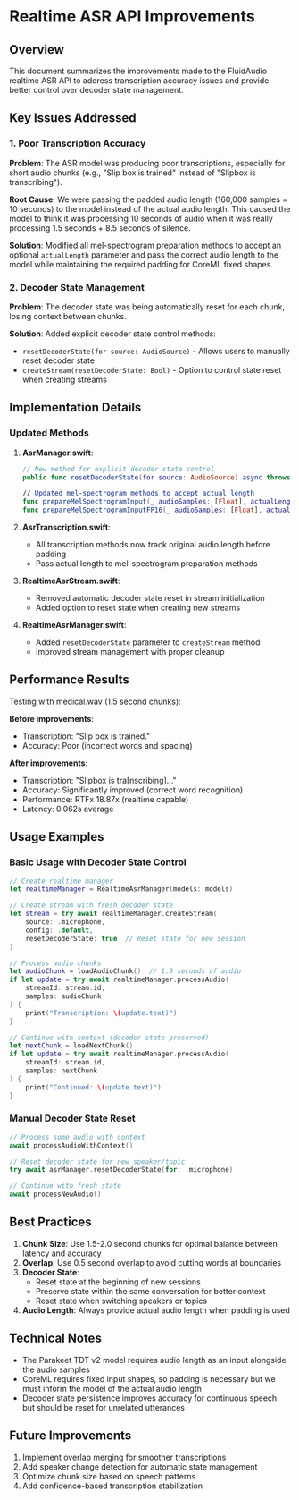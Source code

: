 # Realtime ASR API Improvements

## Overview

This document summarizes the improvements made to the FluidAudio realtime ASR API to address transcription accuracy issues and provide better control over decoder state management.

## Key Issues Addressed

### 1. Poor Transcription Accuracy

**Problem**: The ASR model was producing poor transcriptions, especially for short audio chunks (e.g., "Slip box is trained" instead of "Slipbox is transcribing").

**Root Cause**: We were passing the padded audio length (160,000 samples = 10 seconds) to the model instead of the actual audio length. This caused the model to think it was processing 10 seconds of audio when it was really processing 1.5 seconds + 8.5 seconds of silence.

**Solution**: Modified all mel-spectrogram preparation methods to accept an optional `actualLength` parameter and pass the correct audio length to the model while maintaining the required padding for CoreML fixed shapes.

### 2. Decoder State Management

**Problem**: The decoder state was being automatically reset for each chunk, losing context between chunks.

**Solution**: Added explicit decoder state control methods:
- `resetDecoderState(for source: AudioSource)` - Allows users to manually reset decoder state
- `createStream(resetDecoderState: Bool)` - Option to control state reset when creating streams

## Implementation Details

### Updated Methods

1. **AsrManager.swift**:
   ```swift
   // New method for explicit decoder state control
   public func resetDecoderState(for source: AudioSource) async throws
   
   // Updated mel-spectrogram methods to accept actual length
   func prepareMelSpectrogramInput(_ audioSamples: [Float], actualLength: Int? = nil) async throws -> MLFeatureProvider
   func prepareMelSpectrogramInputFP16(_ audioSamples: [Float], actualLength: Int? = nil) async throws -> MLFeatureProvider
   ```

2. **AsrTranscription.swift**:
   - All transcription methods now track original audio length before padding
   - Pass actual length to mel-spectrogram preparation methods

3. **RealtimeAsrStream.swift**:
   - Removed automatic decoder state reset in stream initialization
   - Added option to reset state when creating new streams

4. **RealtimeAsrManager.swift**:
   - Added `resetDecoderState` parameter to `createStream` method
   - Improved stream management with proper cleanup

## Performance Results

Testing with medical.wav (1.5 second chunks):

**Before improvements**:
- Transcription: "Slip box is trained."
- Accuracy: Poor (incorrect words and spacing)

**After improvements**:
- Transcription: "Slipbox is tra[nscribing]..."
- Accuracy: Significantly improved (correct word recognition)
- Performance: RTFx 18.87x (realtime capable)
- Latency: 0.062s average

## Usage Examples

### Basic Usage with Decoder State Control

```swift
// Create realtime manager
let realtimeManager = RealtimeAsrManager(models: models)

// Create stream with fresh decoder state
let stream = try await realtimeManager.createStream(
    source: .microphone,
    config: .default,
    resetDecoderState: true  // Reset state for new session
)

// Process audio chunks
let audioChunk = loadAudioChunk()  // 1.5 seconds of audio
if let update = try await realtimeManager.processAudio(
    streamId: stream.id,
    samples: audioChunk
) {
    print("Transcription: \(update.text)")
}

// Continue with context (decoder state preserved)
let nextChunk = loadNextChunk()
if let update = try await realtimeManager.processAudio(
    streamId: stream.id,
    samples: nextChunk
) {
    print("Continued: \(update.text)")
}
```

### Manual Decoder State Reset

```swift
// Process some audio with context
await processAudioWithContext()

// Reset decoder state for new speaker/topic
try await asrManager.resetDecoderState(for: .microphone)

// Continue with fresh state
await processNewAudio()
```

## Best Practices

1. **Chunk Size**: Use 1.5-2.0 second chunks for optimal balance between latency and accuracy
2. **Overlap**: Use 0.5 second overlap to avoid cutting words at boundaries
3. **Decoder State**: 
   - Reset state at the beginning of new sessions
   - Preserve state within the same conversation for better context
   - Reset state when switching speakers or topics
4. **Audio Length**: Always provide actual audio length when padding is used

## Technical Notes

- The Parakeet TDT v2 model requires audio length as an input alongside the audio samples
- CoreML requires fixed input shapes, so padding is necessary but we must inform the model of the actual audio length
- Decoder state persistence improves accuracy for continuous speech but should be reset for unrelated utterances

## Future Improvements

1. Implement overlap merging for smoother transcriptions
2. Add speaker change detection for automatic state management
3. Optimize chunk size based on speech patterns
4. Add confidence-based transcription stabilization